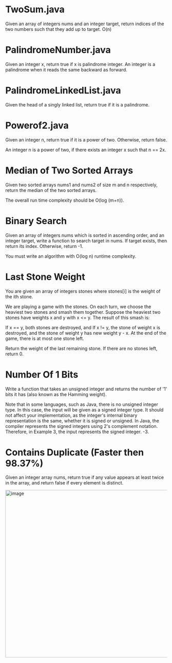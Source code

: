 # TwoSum.java

Given an array of integers nums and an integer target, return indices of the two numbers such that they add up to target. O(n)

# PalindromeNumber.java

Given an integer x, return true if x is palindrome integer.
An integer is a palindrome when it reads the same backward as forward.

# PalindromeLinkedList.java

Given the head of a singly linked list, return true if it is a palindrome.


# Powerof2.java

Given an integer n, return true if it is a power of two. Otherwise, return false.

An integer n is a power of two, if there exists an integer x such that n == 2x.


# Median of Two Sorted Arrays

Given two sorted arrays nums1 and nums2 of size m and n respectively, return the median of the two sorted arrays.

The overall run time complexity should be O(log (m+n)).

# Binary Search
Given an array of integers nums which is sorted in ascending order, and an integer target, write a function to search target in nums. If target exists, then return its index. Otherwise, return -1.

You must write an algorithm with O(log n) runtime complexity.


# Last Stone Weight

You are given an array of integers stones where stones[i] is the weight of the ith stone.

We are playing a game with the stones. On each turn, we choose the heaviest two stones and smash them together. Suppose the heaviest two stones have weights x and y with x <= y. The result of this smash is:

If x == y, both stones are destroyed, and
If x != y, the stone of weight x is destroyed, and the stone of weight y has new weight y - x.
At the end of the game, there is at most one stone left.

Return the weight of the last remaining stone. If there are no stones left, return 0.

# Number Of 1 Bits

Write a function that takes an unsigned integer and returns the number of '1' bits it has (also known as the Hamming weight).


Note that in some languages, such as Java, there is no unsigned integer type. In this case, the input will be given as a signed integer type. It should not affect your implementation, as the integer's internal binary representation is the same, whether it is signed or unsigned.
In Java, the compiler represents the signed integers using 2's complement notation. Therefore, in Example 3, the input represents the signed integer. -3.

#  Contains Duplicate (Faster then 98.37%) 

Given an integer array nums, return true if any value appears at least twice in the array, and return false if every element is distinct.

<img width="521" alt="image" src="https://user-images.githubusercontent.com/71595766/197177286-88a6253d-b361-4f1c-b3d3-07b902af7bd6.png">

